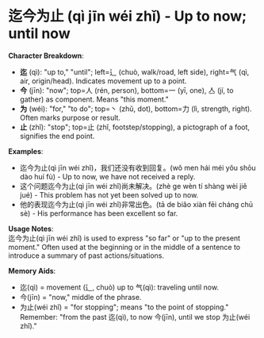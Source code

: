 # **迄今为止 (qì jīn wéi zhǐ) - Up to now; until now**

**Character Breakdown**:  
- **迄** (qì): "up to," "until"; left=辶 (chuò, walk/road, left side), right=气 (qì, air, origin/head). Indicates movement up to a point.  
- **今** (jīn): "now"; top=人 (rén, person), bottom=一 (yī, one), 亼 (jí, to gather) as component. Means "this moment."  
- **为** (wéi): "for," "to do"; top=丶 (zhǔ, dot), bottom=力 (lì, strength, right). Often marks purpose or result.  
- **止** (zhǐ): "stop"; top=止 (zhǐ, footstep/stopping), a pictograph of a foot, signifies the end point.

**Examples**:  
- 迄今为止(qì jīn wéi zhǐ)，我们还没有收到回复。(wǒ men hái méi yǒu shōu dào huí fù) - Up to now, we have not received a reply.  
- 这个问题迄今为止(qì jīn wéi zhǐ)尚未解决。(zhè ge wèn tí shàng wèi jiě jué) - This problem has not yet been solved up to now.  
- 他的表现迄今为止(qì jīn wéi zhǐ)非常出色。(tā de biǎo xiàn fēi cháng chū sè) - His performance has been excellent so far.

**Usage Notes**:  
迄今为止(qì jīn wéi zhǐ) is used to express "so far" or "up to the present moment." Often used at the beginning or in the middle of a sentence to introduce a summary of past actions/situations.

**Memory Aids**:  
- 迄(qì) = movement (辶, chuò) up to 气(qì): traveling until now.  
- 今(jīn) = "now," middle of the phrase.  
- 为止(wéi zhǐ) = "for stopping"; means "to the point of stopping."  
Remember: "from the past 迄(qì), to now 今(jīn), until we stop 为止(wéi zhǐ)."